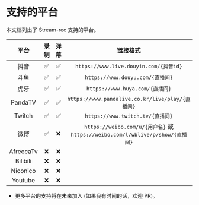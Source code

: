 # 支持的平台

本文档列出了 Stream-rec 支持的平台。

|   平台    | 录制 | 弹幕 |                                    链接格式                                    |
| :-------: | :--: | :--: | :----------------------------------------------------------------------------: |
|   抖音    |  ✅  |  ✅  |                     `https://www.live.douyin.com/{抖音id}`                     |
|   斗鱼    |  ✅  |  ✅  |                        `https://www.douyu.com/{直播间}`                        |
|   虎牙    |  ✅  |  ✅  |                        `https://www.huya.com/{直播间}`                         |
|  PandaTV  |  ✅  |  ✅  |                `https://www.pandalive.co.kr/live/play/{直播间}`                |
|  Twitch   |  ✅  |  ✅  |                        `https://www.twitch.tv/{直播间}`                        |
|   微博    |  ✅  |  ❌  | `https://weibo.com/u/{用户名}` 或 `https://weibo.com/l/wblive/p/show/{直播间}` |
| AfreecaTv |  ❌  |  ❌  |                                                                                |
| Bilibili  |  ❌  |  ❌  |                                                                                |
| Niconico  |  ❌  |  ❌  |                                                                                |
|  Youtube  |  ❌  |  ❌  |                                                                                |

- 更多平台的支持将在未来加入 (如果我有时间的话，欢迎 PR)。
